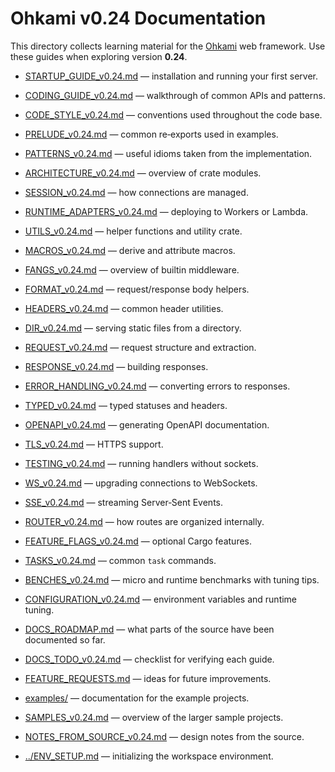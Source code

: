 # Ohkami v0.24 Documentation

This directory collects learning material for the
[Ohkami](https://github.com/ohkami-rs/ohkami) web framework.
Use these guides when exploring version **0.24**.

- [STARTUP_GUIDE_v0.24.md](STARTUP_GUIDE_v0.24.md) — installation and running your first server.
- [CODING_GUIDE_v0.24.md](CODING_GUIDE_v0.24.md) — walkthrough of common APIs and patterns.
- [CODE_STYLE_v0.24.md](CODE_STYLE_v0.24.md) — conventions used throughout the code base.
- [PRELUDE_v0.24.md](PRELUDE_v0.24.md) — common re‑exports used in examples.
- [PATTERNS_v0.24.md](PATTERNS_v0.24.md) — useful idioms taken from the implementation.
- [ARCHITECTURE_v0.24.md](ARCHITECTURE_v0.24.md) — overview of crate modules.
- [SESSION_v0.24.md](SESSION_v0.24.md) — how connections are managed.
- [RUNTIME_ADAPTERS_v0.24.md](RUNTIME_ADAPTERS_v0.24.md) — deploying to Workers or Lambda.
- [UTILS_v0.24.md](UTILS_v0.24.md) — helper functions and utility crate.
- [MACROS_v0.24.md](MACROS_v0.24.md) — derive and attribute macros.
- [FANGS_v0.24.md](FANGS_v0.24.md) — overview of builtin middleware.
- [FORMAT_v0.24.md](FORMAT_v0.24.md) — request/response body helpers.
- [HEADERS_v0.24.md](HEADERS_v0.24.md) — common header utilities.
- [DIR_v0.24.md](DIR_v0.24.md) — serving static files from a directory.
- [REQUEST_v0.24.md](REQUEST_v0.24.md) — request structure and extraction.
- [RESPONSE_v0.24.md](RESPONSE_v0.24.md) — building responses.
- [ERROR_HANDLING_v0.24.md](ERROR_HANDLING_v0.24.md) — converting errors to responses.
- [TYPED_v0.24.md](TYPED_v0.24.md) — typed statuses and headers.
- [OPENAPI_v0.24.md](OPENAPI_v0.24.md) — generating OpenAPI documentation.
- [TLS_v0.24.md](TLS_v0.24.md) — HTTPS support.
- [TESTING_v0.24.md](TESTING_v0.24.md) — running handlers without sockets.
- [WS_v0.24.md](WS_v0.24.md) — upgrading connections to WebSockets.
- [SSE_v0.24.md](SSE_v0.24.md) — streaming Server‑Sent Events.
- [ROUTER_v0.24.md](ROUTER_v0.24.md) — how routes are organized internally.
- [FEATURE_FLAGS_v0.24.md](FEATURE_FLAGS_v0.24.md) — optional Cargo features.
- [TASKS_v0.24.md](TASKS_v0.24.md) — common `task` commands.
- [BENCHES_v0.24.md](BENCHES_v0.24.md) — micro and runtime benchmarks with tuning tips.

- [CONFIGURATION_v0.24.md](CONFIGURATION_v0.24.md) — environment variables and runtime tuning.
- [DOCS_ROADMAP.md](DOCS_ROADMAP.md) — what parts of the source have been documented so far.
- [DOCS_TODO_v0.24.md](DOCS_TODO_v0.24.md) — checklist for verifying each guide.
- [FEATURE_REQUESTS.md](FEATURE_REQUESTS.md) — ideas for future improvements.
- [examples/](examples/README.md) — documentation for the example projects.
- [SAMPLES_v0.24.md](SAMPLES_v0.24.md) — overview of the larger sample projects.
- [NOTES_FROM_SOURCE_v0.24.md](NOTES_FROM_SOURCE_v0.24.md) — design notes from the source.
- [../ENV_SETUP.md](../ENV_SETUP.md) — initializing the workspace environment.
